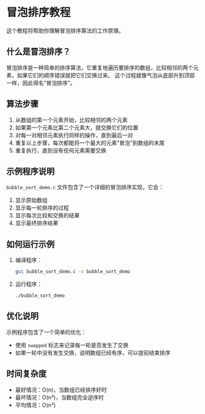 # 冒泡排序教程

这个教程将帮助你理解冒泡排序算法的工作原理。

## 什么是冒泡排序？

冒泡排序是一种简单的排序算法，它重复地遍历要排序的数组，比较相邻的两个元素，如果它们的顺序错误就把它们交换过来。
这个过程就像气泡从底部升到顶部一样，因此得名"冒泡排序"。

## 算法步骤

1. 从数组的第一个元素开始，比较相邻的两个元素
2. 如果第一个元素比第二个元素大，就交换它们的位置
3. 对每一对相邻元素执行同样的操作，直到最后一对
4. 重复以上步骤，每次都能将一个最大的元素"冒泡"到数组的末尾
5. 重复执行，直到没有任何元素需要交换

## 示例程序说明

`bubble_sort_demo.c` 文件包含了一个详细的冒泡排序实现，它会：

1. 显示原始数组
2. 显示每一轮排序的过程
3. 显示每次比较和交换的结果
4. 显示最终排序结果

## 如何运行示例

1. 编译程序：
   ```bash
   gcc bubble_sort_demo.c -o bubble_sort_demo
   ```

2. 运行程序：
   ```bash
   ./bubble_sort_demo
   ```

## 优化说明

示例程序包含了一个简单的优化：
- 使用 `swapped` 标志来记录每一轮是否发生了交换
- 如果一轮中没有发生交换，说明数组已经有序，可以提前结束排序

## 时间复杂度

- 最好情况：O(n)，当数组已经排序好时
- 最坏情况：O(n²)，当数组完全逆序时
- 平均情况：O(n²)
